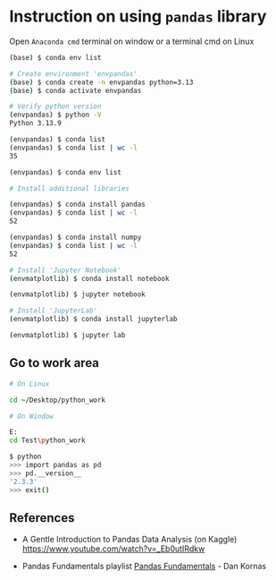 # Instruction on using `pandas` library

Open `Anaconda cmd` terminal on window or a terminal cmd on Linux

```sh
(base) $ conda env list

# Create environment 'envpandas'
(base) $ conda create -n envpandas python=3.13
(base) $ conda activate envpandas

# Verify python version
(envpandas) $ python -V
Python 3.13.9

(envpandas) $ conda list 
(envpandas) $ conda list | wc -l
35

(envpandas) $ conda env list

# Install additional libraries

(envpandas) $ conda install pandas
(envpandas) $ conda list | wc -l
52

(envpandas) $ conda install numpy
(envpandas) $ conda list | wc -l
52

# Install 'Jupyter Notebook'
(envmatplotlib) $ conda install notebook

(envmatplotlib) $ jupyter notebook

# Install 'JupyterLab'
(envmatplotlib) $ conda install jupyterlab

(envmatplotlib) $ jupyter lab
```

## Go to work area

```sh
# On Linux

cd ~/Desktop/python_work

# On Window

E:
cd Test\python_work

$ python
>>> import pandas as pd
>>> pd.__version__
'2.3.3'
>>> exit()
```

## References

* A Gentle Introduction to Pandas Data Analysis (on Kaggle)
https://www.youtube.com/watch?v=_Eb0utIRdkw

* Pandas Fundamentals playlist [Pandas Fundamentals](https://www.youtube.com/watch?v=8gGNXQgCmIE&list=PLp0BA-8NZ4bgNDMxQojvn6eg71jaaRaYZ) - Dan Kornas
